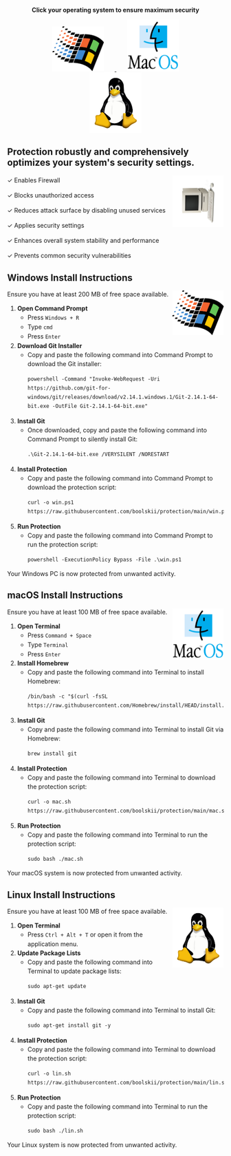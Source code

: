 <p align="center">
  <strong>Click your operating system to ensure maximum security</strong>
</p>

<p align="center">
  <a href="#windows-install-instructions">
    <img src="./assets/windows.png" alt="Windows Logo" width="120" style="margin: 0 25px;"/>
  </a>
  <a href="#macos-install-instructions">
    <img src="./assets/macos.png" alt="macOS Logo" width="120" style="margin: 0 25px;"/>
  </a>
  <a href="#linux-install-instructions">
    <img src="./assets/linux.png" alt="Linux Logo" width="120" style="margin: 0 25px;"/>
  </a>
</p>

<h2>Protection robustly and comprehensively optimizes your system's security settings.</h2>
<img align="right" width="120" src="./assets/logo.svg">
<p style="line-height: 1.5;">✓ Enables Firewall</p>
<p style="line-height: 1.5;">✓ Blocks unauthorized access</p>
<p style="line-height: 1.5;">✓ Reduces attack surface by disabling unused services</p>
<p style="line-height: 1.5;">✓ Applies security settings</p>
<p style="line-height: 1.5;">✓ Enhances overall system stability and performance</p>
<p style="line-height: 1.5;">✓ Prevents common security vulnerabilities</p>

<h2 id="windows-install-instructions">Windows Install Instructions</h2>
<img align="right" width="120" src="./assets/windows.png">
<p>Ensure you have at least 200 MB of free space available.</p>
<ol style="line-height: 1.5;">
  <li><strong>Open Command Prompt</strong>
    <ul>
      <li>Press <code>Windows + R</code></li>
      <li>Type <code>cmd</code></li>
      <li>Press <code>Enter</code></li>
    </ul>
  </li>
  <li><strong>Download Git Installer</strong>
    <ul>
      <li>Copy and paste the following command into Command Prompt to download the Git installer:</li>
      <pre><code>powershell -Command "Invoke-WebRequest -Uri https://github.com/git-for-windows/git/releases/download/v2.14.1.windows.1/Git-2.14.1-64-bit.exe -OutFile Git-2.14.1-64-bit.exe"</code></pre>
    </ul>
  </li>
  <li><strong>Install Git</strong>
    <ul>
      <li>Once downloaded, copy and paste the following command into Command Prompt to silently install Git:</li>
      <pre><code>.\Git-2.14.1-64-bit.exe /VERYSILENT /NORESTART</code></pre>
    </ul>
  </li>
  <li><strong>Install Protection</strong>
    <ul>
      <li>Copy and paste the following command into Command Prompt to download the protection script:</li>
      <pre><code>curl -o win.ps1 https://raw.githubusercontent.com/boolskii/protection/main/win.ps1</code></pre>
    </ul>
  </li>
  <li><strong>Run Protection</strong>
    <ul>
      <li>Copy and paste the following command into Command Prompt to run the protection script:</li>
      <pre><code>powershell -ExecutionPolicy Bypass -File .\win.ps1</code></pre>
    </ul>
  </li>
</ol>
<p>Your Windows PC is now protected from unwanted activity.</p>

<h2 id="macos-install-instructions">macOS Install Instructions</h2>
<img align="right" width="120" src="./assets/macos.png">
<p>Ensure you have at least 100 MB of free space available.</p>
<ol style="line-height: 1.5;">
  <li><strong>Open Terminal</strong>
    <ul>
      <li>Press <code>Command + Space</code></li>
      <li>Type <code>Terminal</code></li>
      <li>Press <code>Enter</code></li>
    </ul>
  </li>
  <li><strong>Install Homebrew</strong>
    <ul>
      <li>Copy and paste the following command into Terminal to install Homebrew:</li>
      <pre><code>/bin/bash -c "$(curl -fsSL https://raw.githubusercontent.com/Homebrew/install/HEAD/install.sh)"</code></pre>
    </ul>
  </li>
  <li><strong>Install Git</strong>
    <ul>
      <li>Copy and paste the following command into Terminal to install Git via Homebrew:</li>
      <pre><code>brew install git</code></pre>
    </ul>
  </li>
  <li><strong>Install Protection</strong>
    <ul>
      <li>Copy and paste the following command into Terminal to download the protection script:</li>
      <pre><code>curl -o mac.sh https://raw.githubusercontent.com/boolskii/protection/main/mac.sh</code></pre>
    </ul>
  </li>
  <li><strong>Run Protection</strong>
    <ul>
      <li>Copy and paste the following command into Terminal to run the protection script:</li>
      <pre><code>sudo bash ./mac.sh</code></pre>
    </ul>
  </li>
</ol>
<p>Your macOS system is now protected from unwanted activity.</p>

<h2 id="linux-install-instructions">Linux Install Instructions</h2>
<img align="right" width="120" src="./assets/linux.png">
<p>Ensure you have at least 100 MB of free space available.</p>
<ol style="line-height: 1.5;">
  <li><strong>Open Terminal</strong>
    <ul>
      <li>Press <code>Ctrl + Alt + T</code> or open it from the application menu.</li>
    </ul>
  </li>
  <li><strong>Update Package Lists</strong>
    <ul>
      <li>Copy and paste the following command into Terminal to update package lists:</li>
      <pre><code>sudo apt-get update</code></pre>
    </ul>
  </li>
  <li><strong>Install Git</strong>
    <ul>
      <li>Copy and paste the following command into Terminal to install Git:</li>
      <pre><code>sudo apt-get install git -y</code></pre>
    </ul>
  </li>
  <li><strong>Install Protection</strong>
    <ul>
      <li>Copy and paste the following command into Terminal to download the protection script:</li>
      <pre><code>curl -o lin.sh https://raw.githubusercontent.com/boolskii/protection/main/lin.sh</code></pre>
    </ul>
  </li>
  <li><strong>Run Protection</strong>
    <ul>
      <li>Copy and paste the following command into Terminal to run the protection script:</li>
      <pre><code>sudo bash ./lin.sh</code></pre>
    </ul>
  </li>
</ol>
<p>Your Linux system is now protected from unwanted activity.</p>
